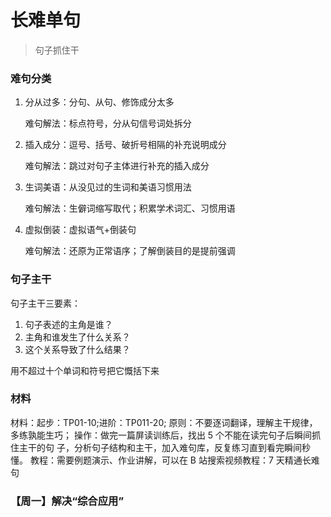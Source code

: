 # 长难单句

> 句子抓住干

### 难句分类

1. 分从过多：分句、从句、修饰成分太多

   难句解法：标点符号，分从句信号词处拆分

2. 插入成分：逗号、括号、破折号相隔的补充说明成分

   难句解法：跳过对句子主体进行补充的插入成分

3. 生词美语：从没见过的生词和美语习惯用法

   难句解法：生僻词缩写取代；积累学术词汇、习惯用语

4. 虚拟倒装：虚拟语气+倒装句

   难句解法：还原为正常语序；了解倒装目的是提前强调

### 句子主干

句子主干三要素：

1. 句子表述的主角是谁？
2. 主角和谁发生了什么关系？
3. 这个关系导致了什么结果？

用不超过十个单词和符号把它慨括下来

### 材料

材料：起步：TP01-10;进阶：TP011-20;
原则：不要逐词翻译，理解主干规律，多练孰能生巧；
操作：做完一篇屏读训练后，找出 5 个不能在读完句子后瞬间抓住主干的句
子，分析句子结构和主干，加入难句库，反复练习直到看完瞬间秒懂。
教程：需要例题演示、作业讲解，可以在 B 站搜索视频教程：7 天精通长难句

### 【周一】解决“综合应用”
